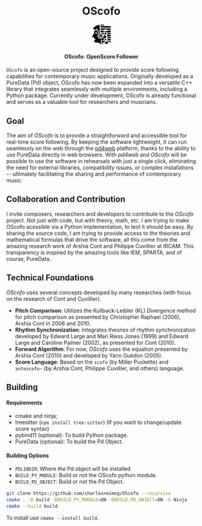 <p align="center">
  <h1 align="center">OScofo</h1>
  <p align="center">
    <a href="https://charlesneimog.github.io/OScofo">
      <img src="./Documentation/assets/OScofo.svg" width="10%" alt="Logo">
    </a>
  </p>
  <h4 align="center">OScofo: OpenScore Follower</h4>
</p>

`OScofo` is an open-source project designed to provide score following capabilities for contemporary music applications. Originally developed as a PureData (Pd) object, OScofo has now been expanded into a versatile C++ library that integrates seamlessly with multiple environments, including a Python package. Currently under development, OScofo is already functional and serves as a valuable tool for researchers and musicians.

## Goal

The aim of *OScofo* is to provide a straightforward and accessible tool for real-time score following. By keeping the software lightweight, it can run seamlessly on the web through the [pd4web](https://charlesneimog.github.io/pd4web/) platform, thanks to the ability to use PureData directly in web browsers. With _pd4web_ and _OScofo_ will be possible to use the software in rehearsals with just a single click, eliminating the need for external libraries, compatibility issues, or complex installations -- ultimately facilitating the sharing and performance of contemporary music.

## Collaboration and Contribution

I invite composers, researchers and developers to contribute to the *OScofo* project. Not just with code, but with theory, math, etc. I am trying to make OScofo acessible via a Python implementation, to test it should be easy. By sharing the source code, I am trying to provide access to the theories and mathematical formulas that drive the software, all this come from the amazing research work of Arshia Cont and Philippe Cuvillier at IRCAM. This transparency is inspired by the amazing tools like IEM, SPARTA, and of course, PureData.

## Technical Foundations

*OScofo* uses several concepts developed by many researches (with focus on the research of Cont and Cuvillier).

* **Pitch Comparison**: Utilizes the Kullback-Leibler (KL) Divergence method for pitch comparison as presented by Christopher Raphael (2006), Arshia Cont in 2008 and 2010.
* **Rhythm Synchronization**: Integrates theories of rhythm synchronization developed by Edward Large and Mari Riess Jones (1999) and Edward Large and Caroline Palmer (2002), as presented for Cont (2010).
* **Forward Algorithm**: For now, *OScofo* uses the equation presented by Arshia Cont (2010) and developed by Yann Guédon (2005).
* **Score Language**: Based on the `scofo` (by Miller Puckette) and `antescofo~` (by Arshia Cont, Philippe Cuvillier, and others) language.

## Building

#### Requirements

* cmake and ninja;
* treesitter (`npm install tree-sitter`) (If you want to change/update score syntax)
* pybind11 (optional): To build Python package.
* PureData (optional): To build the Pd Object.

#### Building Options

* `PDLIBDIR`: Where the Pd object will be installed
* `BUILD_PY_MODULE`: Build or not the OScofo python module.
* `BUILD_PD_OBJECT`: Build or not the Pd Object.

``` bash
git clone https://github.com/charlesneimog/OScofo --recursive
cmake . -B build -DBUILD_PY_MODULE=ON -DBUILD_PD_OBJECT=ON -G Ninja 
cmake --build build
```

To install use `cmake --install build`.

